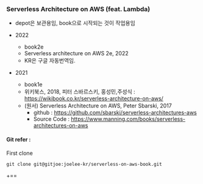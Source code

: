 ### Serverless Architecture on AWS (feat. Lambda)
- depot은 보관용임, book으로 시작되는 것이 작업용임

- 2022
  - book2e
  - Serverless architecture on AWS 2e, 2022
  - KR은 구글 자동번역임.

- 2021
  - book1e
  - 위키북스, 2018, 피터 스바르스키, 홍성민,주성식 : https://wikibook.co.kr/serverless-architecture-on-aws/
  - (원서) Serverless Architecture on AWS, Peter Sbarski, 2017
    - github : https://github.com/sbarski/serverless-architectures-aws
    - Source Code : https://www.manning.com/books/serverless-architectures-on-aws


#### Git refer :

First clone

```
git clone git@gitjoe:joelee-kr/serverless-on-aws-book.git
```


+==
